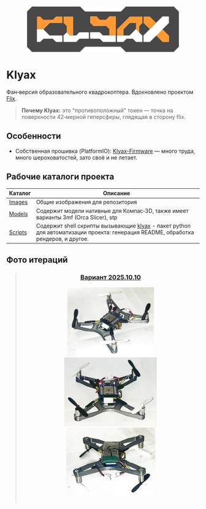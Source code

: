 <div align="center">

<img src="./Images/Klyax-Logo.png" height="120">

</div>

# Klyax

Фан‑версия образовательного квадрокоптера. Вдохновлено проектом [Flix](https://github.com/okalachev/flix).

> **Почему Klyax:** это "противоположный" токен — точка на поверхности 42‑мерной гиперсферы, глядящая в сторону flix.

## Особенности

- Собственная прошивка (PlatformIO): [Klyax-Firmware](./Klyax-Firmware) — много труда, много шероховатостей, зато своё и не летает.

## Рабочие каталоги проекта

| Каталог              | Описание                                                                                                                                             |
|----------------------|------------------------------------------------------------------------------------------------------------------------------------------------------|
| [Images](./Images)   | Общие изображения для репозитория                                                                                                                    |
| [Models](./Models)   | Содержит модели нативные для Компас‑3D, также имеет варианты 3mf (Orca Slicer), stp                                                                  |
| [Scripts](./Scripts) | Содержит shell скрипты вызывающие [klyax](./Scripts/klyax) - пакет python для автоматизации проекта: генерация README, обработка рендеров, и другое. |

## Фото итераций

<div align="center">
<blockquote>

### [Вариант 2025.10.10](Images/Klyax/2025.10.10)

<table>

<tr>
<img src="./Images/Klyax/2025.10.10/0.jpg" height="180">
</tr>

<tr>
<img src="./Images/Klyax/2025.10.10/1.jpg" height="180">
</tr>

<tr>
<img src="./Images/Klyax/2025.10.10/2.jpg" height="180">
</tr>

</table>

</blockquote>
</div>
